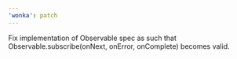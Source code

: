 ```yaml
---
'wonka': patch
---
```


Fix implementation of Observable spec as such that Observable.subscribe(onNext, onError, onComplete) becomes valid.
